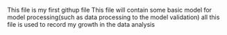  This file is my first githup file 
This file will contain some basic model for model processing(such as data processing to the model validation)
all this file is used to record my growth in the data analysis
